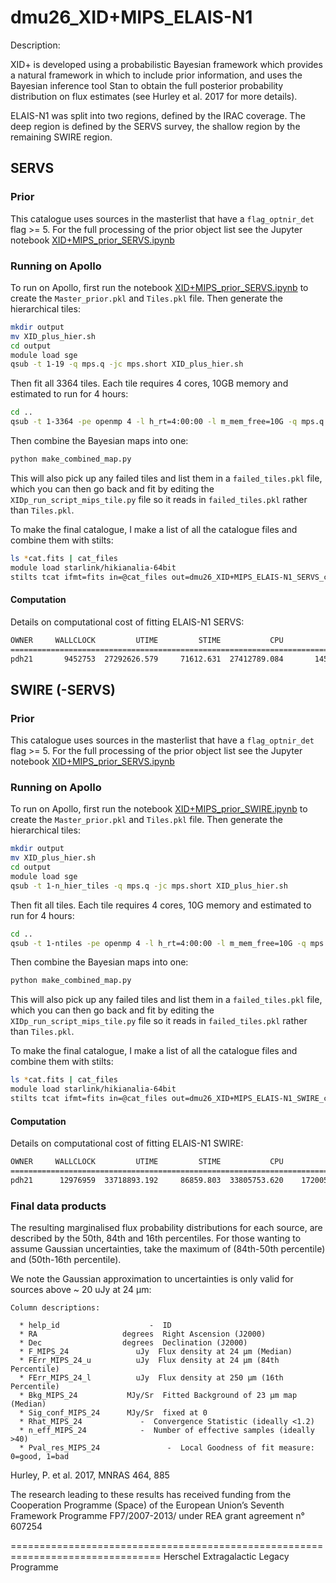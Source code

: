 # dmu26_XID+MIPS_ELAIS-N1
Description:

  XID+ is developed using a probabilistic Bayesian framework which provides
  a natural framework in which to include prior information, and uses the
  Bayesian inference tool Stan to obtain the full posterior probability
  distribution on flux estimates (see Hurley et al. 2017 for more details).

ELAIS-N1 was split into two regions, defined by the IRAC coverage. The deep region is defined by the SERVS survey,
 the shallow region by the remaining SWIRE region.
 
## SERVS

### Prior
  This catalogue uses sources in the masterlist that have a `flag_optnir_det` flag >= 5. For the full processing of the
   prior object list see the Jupyter notebook [XID+MIPS_prior_SERVS.ipynb](./XID+MIPS_prior_SERVS.ipynb) 
   

### Running on Apollo

To run on Apollo, first run the notebook [XID+MIPS_prior_SERVS.ipynb](./XID+MIPS_prior_SERVS.ipynb) to create the `Master_prior.pkl` and `Tiles.pkl` file. Then generate the
 hierarchical tiles:
 
```bash
mkdir output
mv XID_plus_hier.sh
cd output
module load sge
qsub -t 1-19 -q mps.q -jc mps.short XID_plus_hier.sh
```
Then fit all 3364 tiles. Each tile requires 4 cores, 10GB memory and estimated to run for 4 hours:
```bash
cd ..
qsub -t 1-3364 -pe openmp 4 -l h_rt=4:00:00 -l m_mem_free=10G -q mps.q XID_plus_tile.sh
```
Then combine the Bayesian maps into one:
 ```bash
 python make_combined_map.py
 ```
 This will also pick up any failed tiles and list them in a `failed_tiles.pkl` 
file, which you can then go back and fit by editing the `XIDp_run_script_mips_tile.py` file so it reads in
 `failed_tiles.pkl` rather than `Tiles.pkl`.
  
 To make the final catalogue, I make a list of all the catalogue files and combine them with stilts:
 ```bash
 ls *cat.fits | cat_files
module load starlink/hikianalia-64bit
stilts tcat ifmt=fits in=@cat_files out=dmu26_XID+MIPS_ELAIS-N1_SERVS_cat.fits
```
 
#### Computation 
 Details on computational cost of fitting ELAIS-N1 SERVS:
 
 ```bash
 OWNER     WALLCLOCK         UTIME         STIME           CPU             MEMORY                 IO                IOW
======================================================================================================================
pdh21       9452753  27292626.579     71612.631  27412789.084       14541652.220            662.354              0.000
``` 

## SWIRE (-SERVS)

### Prior
  This catalogue uses sources in the masterlist that have a `flag_optnir_det` flag >= 5. For the full processing of the
   prior object list see the Jupyter notebook [XID+MIPS_prior_SERVS.ipynb](./XID+MIPS_prior_SERVS.ipynb) 
   

### Running on Apollo

To run on Apollo, first run the notebook [XID+MIPS_prior_SWIRE.ipynb](./XID+MIPS_prior_SWIRE.ipynb) to create the `Master_prior.pkl` and `Tiles.pkl` file. Then generate the
 hierarchical tiles:
 
```bash
mkdir output
mv XID_plus_hier.sh
cd output
module load sge
qsub -t 1-n_hier_tiles -q mps.q -jc mps.short XID_plus_hier.sh
```
Then fit all  tiles. Each tile requires 4 cores, 10G memory and estimated to run for 4 hours:
```bash
cd ..
qsub -t 1-ntiles -pe openmp 4 -l h_rt=4:00:00 -l m_mem_free=10G -q mps.q XID_plus_tile.sh
```
Then combine the Bayesian maps into one:
 ```bash
 python make_combined_map.py
 ```
 This will also pick up any failed tiles and list them in a `failed_tiles.pkl` 
file, which you can then go back and fit by editing the `XIDp_run_script_mips_tile.py` file so it reads in
 `failed_tiles.pkl` rather than `Tiles.pkl`.
  
 To make the final catalogue, I make a list of all the catalogue files and combine them with stilts:
 ```bash
 ls *cat.fits | cat_files
module load starlink/hikianalia-64bit
stilts tcat ifmt=fits in=@cat_files out=dmu26_XID+MIPS_ELAIS-N1_SWIRE_cat.fits
```
#### Computation 
 Details on computational cost of fitting ELAIS-N1 SWIRE:
 
 ```bash 
OWNER     WALLCLOCK         UTIME         STIME           CPU             MEMORY                 IO                IOW
======================================================================================================================
pdh21      12976959  33718893.192     86859.803  33805753.620    17200557506.873           2546.399              0.000
```
 
 
### Final data products

  The resulting marginalised flux probability distributions for each source, are
  described by the 50th, 84th and 16th percentiles. For those wanting to assume
  Gaussian uncertainties, take the maximum of (84th-50th percentile) and
  (50th-16th percentile).


  We note the Gaussian approximation to uncertainties is only valid for sources
  above ~ 20 uJy at 24 µm:

    
    Column descriptions:

      * help_id                    -  ID
      * RA                   degrees  Right Ascension (J2000)
      * Dec                  degrees  Declination (J2000)
      * F_MIPS_24               uJy  Flux density at 24 µm (Median)
      * FErr_MIPS_24_u          uJy  Flux density at 24 µm (84th Percentile)
      * FErr_MIPS_24_l          uJy  Flux density at 250 µm (16th Percentile)
      * Bkg_MIPS_24           MJy/Sr  Fitted Background of 23 µm map (Median)
      * Sig_conf_MIPS_24      MJy/Sr  fixed at 0
      * Rhat_MIPS_24             -  Convergence Statistic (ideally <1.2)
      * n_eff_MIPS_24            -  Number of effective samples (ideally >40)
      * Pval_res_MIPS_24               -  Local Goodness of fit measure: 0=good, 1=bad


Hurley, P.  et al. 2017, MNRAS 464, 885

The research leading to these results has received funding from the Cooperation
Programme (Space) of the European Union’s Seventh Framework Programme
FP7/2007-2013/ under REA grant agreement n° 607254

================================================================================
Herschel Extragalactic Legacy Programme
